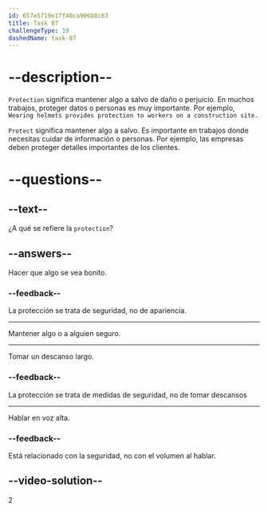 ```yaml
---
id: 657e5719e17f40ca906b8c63
title: Task 87
challengeType: 19
dashedName: task-87
---
```


# --description--

`Protection` significa mantener algo a salvo de daño o perjuicio. En muchos trabajos, proteger datos o personas es muy importante. Por ejemplo, `Wearing helmets provides protection to workers on a construction site.`

`Protect` significa mantener algo a salvo. Es importante en trabajos donde necesitas cuidar de información o personas. Por ejemplo, las empresas deben proteger detalles importantes de los clientes.

# --questions--

## --text--

¿A qué se refiere la `protection`?

## --answers--

Hacer que algo se vea bonito.

### --feedback--

La protección se trata de seguridad, no de apariencia.

---

Mantener algo o a alguien seguro.

---

Tomar un descanso largo.

### --feedback--

La protección se trata de medidas de seguridad, no de tomar descansos

---

Hablar en voz alta.

### --feedback--

Está relacionado con la seguridad, no con el volumen al hablar.

## --video-solution--

2
